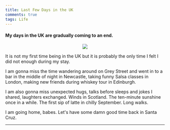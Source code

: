 ```yaml
---
title: Last Few Days in the UK
comments: true
tags: Life
---
```


<h4> My days in the UK are gradually coming to an end.</h4>

<!-- <p align="center">
[![Snapseed-6.jpg](https://i.postimg.cc/nh5vxHVt/Snapseed-6.jpg)](https://postimg.cc/ts31tGVr)

</p> -->


<div style="text-align:center">
<img src="https://i.postimg.cc/nh5vxHVt/Snapseed-6.jpg" />
</div>


It is not my first time being in the UK but it is probably the only time I felt I did not enough during my stay.


I am gonna miss the time wandering around on Grey Street and went in to a bar in the middle of night in Newcastle, taking funny Salsa classes in London, making new friends during whiskey tour in Edinburgh.


I am also gonna miss unexpected hugs, talks before sleeps and jokes I shared, laughters exchanged. Winds in Scotland. The ten-minute sunshine once in a while. The first sip of latte in chilly September. Long walks.

I am going home, babes. Let's have some damn good time back in Santa Cruz.

<!--more-->

---